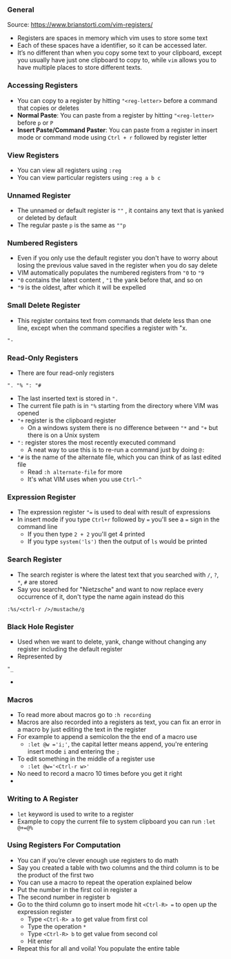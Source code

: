 ### General
Source: https://www.brianstorti.com/vim-registers/
- Registers are spaces in memory which vim uses to store some text
- Each of these spaces have a identifier, so it can be accessed later. 
- It’s no different than when you copy some text to your clipboard, except you usually have just one clipboard to copy to, while `vim` allows you to have multiple places to store different texts.


### Accessing Registers
- You can copy to a register by hitting `"<reg-letter>` before a command that copies or deletes
- **Normal Paste**: You can paste from a register by hitting `"<reg-letter>`  before `p` or `P`
- **Insert Paste/Command Paster**: You can paste from a register in insert mode or command mode using `Ctrl + r` followed by register letter


### View Registers
- You can view all registers using `:reg`
- You can view particular registers using `:reg a b c`

### Unnamed Register
- The unnamed or default register is `""` , it contains any text that is yanked or deleted by default
- The regular paste `p` is the same as `""p`

### Numbered Registers
- Even if you only use the default register you don't have to worry about losing the previous value saved in the register when you do say delete
- VIM automatically populates the numbered registers from `"0` to `"9` 
- `"0` contains the latest content , `"1` the yank before that, and so on
- `"9` is the oldest, after which it will be expelled


### Small Delete Register
- This register contains text from commands that delete less than one line, except when the command specifies a register with "x.
```
"-
```
### Read-Only Registers
- There are four read-only registers
```
". "% ": "#
```
- The last inserted text is stored in `".`
- The current file path is in `"%` starting from the directory where VIM was opened
- `"+` register is the clipboard register
	- On a windows system there is no difference between `"*` and `"+` but there is on a Unix system
 - `":` register stores the most recently executed command
	- A neat way to use this is to re-run a command just by doing `@:`
- `"#` is the name of the alternate file, which you can think of as last edited file
	- Read `:h alternate-file` for more
	- It's what VIM uses when you use `Ctrl-^`

### Expression Register
- The expression register `"=` is used to deal with result of expressions
- In insert mode if you type `Ctrl+r` followed by `=` you'll see a `=` sign in the command line
	- If you then type `2 + 2`  you'll get 4 printed 
	- If you type `system('ls')` then the output of `ls` would be printed

### Search Register
- The search register is where the  latest text that you searched with `/`, `?`, `*`, `#` are stored
- Say you searched for "Nietzsche" and want to now replace every occurrence of it, don't type the name again instead do this
```
:%s/<ctrl-r />/mustache/g
```

### Black Hole Register
- Used when we want to delete, yank, change without changing any register including the default register
- Represented by 
```
"_
```
- 
### Macros
- To read more about macros go to `:h recording`
- Macros are also recorded into a registers as text, you can fix an error in a macro by just editing the text in the register
- For example to append a semicolon the the end of a macro use
	- `:let @w ='i;'`, the capital letter means append, you're entering insert mode `i` and entering the `;`
- To edit something in the middle of a register use
	- `:let @w='<Ctrl-r w>'`
- No need to record a macro 10 times before you get it right
- 
### Writing to A Register
- `let` keyword is used to write to a register
- Example to copy the current file to system clipboard you can run `:let @+=@%` 

### Using Registers For Computation
- You can if you’re clever enough use registers to do math
- Say you created a table with two columns and the third column is to be the product of the first two
- You can use a macro to repeat the operation explained below
- Put the number in the first col in register a
- The second number in register b
- Go to the third column go to insert mode hit `<Ctrl-R> =` to open up the expression register
	- Type `<Ctrl-R> a` to get value from first col
	- Type the operation `*`
	- Type `<Ctrl-R> b` to get value from second col
	- Hit enter
- Repeat this for all and voila! You populate the entire table